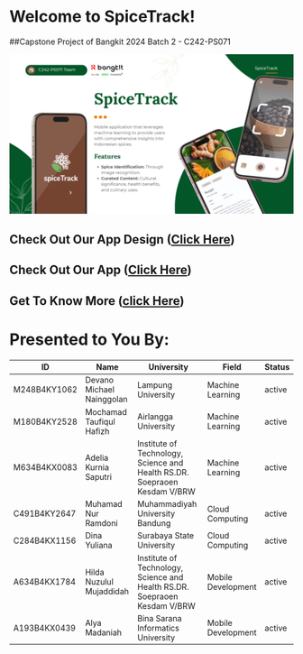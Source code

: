 # Welcome to SpiceTrack!
##Capstone Project of Bangkit 2024 Batch 2 - C242-PS071

![alt text](https://github.com/SpiceTrack/.github/blob/main/profile/spicetrac.png?raw=true)

## Check Out Our App Design ([Click Here](https://www.figma.com/design/oladzOuDevYIbRh7EoWLGG/SpieeTrack-UI?node-id=68-8&node-type=canvas))

## Check Out Our App ([Click Here](https://github.com/SpiceTrack/mobile-spicetrack/releases/tag/v1.0.0))

## Get To Know More ([click Here](https://www.canva.com/design/DAGYtSrfNkQ/8jRKQ48r9smJraXH8VhkLw/))

# Presented to You By:
| ID           | Name                        | University                                                                 | Field              | Status  |
|--------------|-----------------------------|---------------------------------------------------------------------------|--------------------|---------|
| M248B4KY1062 | Devano Michael Nainggolan   | Lampung University                                                        | Machine Learning   | active  |
| M180B4KY2528 | Mochamad Taufiqul Hafizh    | Airlangga University                                                      | Machine Learning   | active  |
| M634B4KX0083 | Adelia Kurnia Saputri       | Institute of Technology, Science and Health RS.DR. Soepraoen Kesdam V/BRW | Machine Learning   | active  |
| C491B4KY2647 | Muhamad Nur Ramdoni         | Muhammadiyah University Bandung                                           | Cloud Computing    | active  |
| C284B4KX1156 | Dina Yuliana                | Surabaya State University                                                 | Cloud Computing    | active  |
| A634B4KX1784 | Hilda Nuzulul Mujaddidah    | Institute of Technology, Science and Health RS.DR. Soepraoen Kesdam V/BRW | Mobile Development | active  |
| A193B4KX0439 | Alya Madaniah               | Bina Sarana Informatics University                                        | Mobile Development | active  |


<!--

**Here are some ideas to get you started:**

🙋‍♀️ A short introduction - what is your organization all about?
🌈 Contribution guidelines - how can the community get involved?
👩‍💻 Useful resources - where can the community find your docs? Is there anything else the community should know?
🍿 Fun facts - what does your team eat for breakfast?
🧙 Remember, you can do mighty things with the power of [Markdown](https://docs.github.com/github/writing-on-github/getting-started-with-writing-and-formatting-on-github/basic-writing-and-formatting-syntax)
-->
